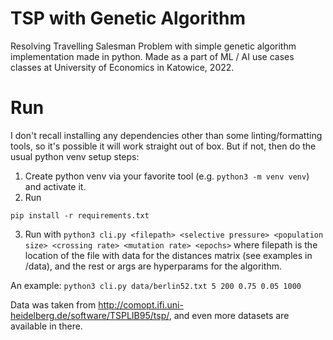 # TSP with Genetic Algorithm

Resolving Travelling Salesman Problem with simple genetic algorithm implementation made in python. Made as a part of ML / AI use cases classes at University of Economics in Katowice, 2022.

# Run

I don't recall installing any dependencies other than some linting/formatting tools, so it's possible it will work straight out of box. But if not, then do the usual python venv setup steps:

1. Create python venv via your favorite tool (e.g. `python3 -m venv venv`) and activate it.
2. Run
```
pip install -r requirements.txt
```
3. Run with `python3 cli.py <filepath> <selective pressure> <population size> <crossing rate> <mutation rate> <epochs>`
where filepath is the location of the file with data for the distances matrix (see examples in /data), and the rest or args are hyperparams for the algorithm.

An example:
`python3 cli.py data/berlin52.txt 5 200 0.75 0.05 1000`

Data was taken from http://comopt.ifi.uni-heidelberg.de/software/TSPLIB95/tsp/, and even more datasets are available in there.
